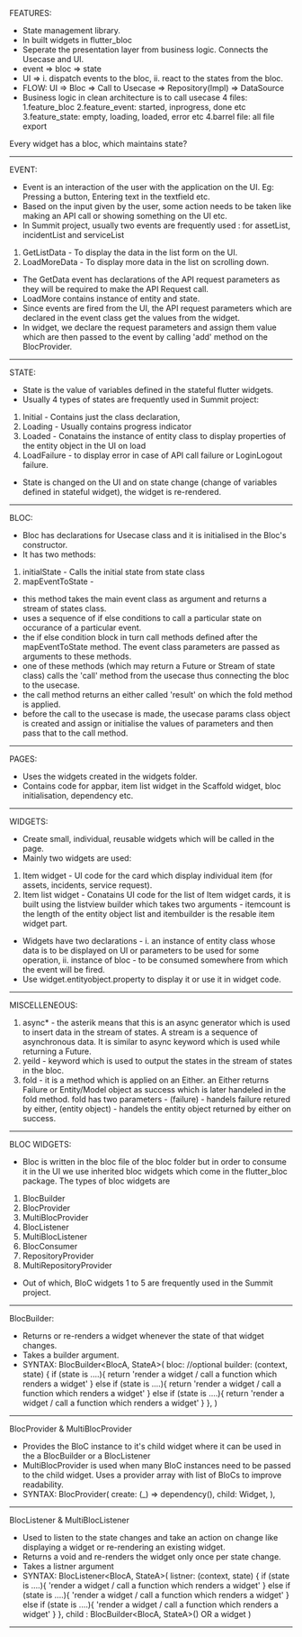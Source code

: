 FEATURES:

- State management library.
- In built widgets in flutter_bloc
- Seperate the presentation layer from business logic. Connects the Usecase and UI.
- event => bloc => state
- UI => i. dispatch events to the bloc, ii. react to the states from the bloc.
- FLOW: UI => Bloc => Call to Usecase => Repository(Impl) => DataSource
- Business logic in clean architecture is to call usecase
  4 files:
  1.feature_bloc
  2.feature_event: started, inprogress, done etc
  3.feature_state: empty, loading, loaded, error etc
  4.barrel file: all file export

Every widget has a bloc, which maintains state?

---

EVENT:

- Event is an interaction of the user with the application on the UI. Eg: Pressing a button, Entering text in the textfield etc.
- Based on the input given by the user, some action needs to be taken like making an API call or showing something on the UI etc.
- In Summit project, usually two events are frequently used : for assetList, incidentList and serviceList

1. GetListData - To display the data in the list form on the UI.
2. LoadMoreData - To display more data in the list on scrolling down.

- The GetData event has declarations of the API request parameters as they will be required to make the API Request call.
- LoadMore contains instance of entity and state.
- Since events are fired from the UI, the API request parameters which are declared in the event class get the values from the widget.
- In widget, we declare the request parameters and assign them value which are then passed to the event by calling 'add' method on the BlocProvider.

---

STATE:

- State is the value of variables defined in the stateful flutter widgets.
- Usually 4 types of states are frequently used in Summit project:

1. Initial - Contains just the class declaration,
2. Loading - Usually contains progress indicator
3. Loaded - Conatains the instance of entity class to display properties of the entity object in the UI on load
4. LoadFailure - to display error in case of API call failure or LoginLogout failure.

- State is changed on the UI and on state change (change of variables defined in stateful widget), the widget is re-rendered.

---

BLOC:

- Bloc has declarations for Usecase class and it is initialised in the Bloc's constructor.
- It has two methods:

1. initialState - Calls the initial state from state class
2. mapEventToState -

- this method takes the main event class as argument and returns a stream of states class.
- uses a sequence of if else conditions to call a particular state on occurance of a particular event.
- the if else condition block in turn call methods defined after the mapEventToState method. The event class parameters are passed as arguments to these methods.
- one of these methods (which may return a Future or Stream of state class) calls the 'call' method from the usecase thus connecting the bloc to the usecase.
- the call method returns an either called 'result' on which the fold method is applied.
- before the call to the usecase is made, the usecase params class object is created and assign or initialise the values of parameters and then pass that to the call method.

---

PAGES:

- Uses the widgets created in the widgets folder.
- Contains code for appbar, item list widget in the Scaffold widget, bloc initialisation, dependency etc.

---

WIDGETS:

- Create small, individual, reusable widgets which will be called in the page.
- Mainly two widgets are used:

1. Item widget - UI code for the card which display individual item (for assets, incidents, service request).
2. Item list widget - Conatains UI code for the list of Item widget cards, it is built using the listview builder which takes two arguments - itemcount is the length of the entity object list and itembuilder is the resable item widget part.

- Widgets have two declarations -
  i. an instance of entity class whose data is to be displayed on UI or parameters to be used for some operation,
  ii. instance of bloc - to be consumed somewhere from which the event will be fired.
- Use widget.entityobject.property to display it or use it in widget code.

---

MISCELLENEOUS:

1. async\* - the asterik means that this is an async generator which is used to insert data in the stream of states. A stream is a sequence of asynchronous data. It is similar to async keyword which is used while returning a Future.
2. yeild - keyword which is used to output the states in the stream of states in the bloc.
3. fold - it is a method which is applied on an Either.
   an Either returns Failure or Entity/Model object as success which is later handeled in the fold method.
   fold has two parameters - (failure) - handels failure retured by either,
   (entity object) - handels the entity object returned by either on success.

---

BLOC WIDGETS:

- Bloc is written in the bloc file of the bloc folder but in order to consume it in the UI we use inherited bloc widgets which come in the flutter_bloc package. The types of bloc widgets are

1. BlocBuilder
2. BlocProvider
3. MultiBlocProvider
4. BlocListener
5. MultiBlocListener
6. BlocConsumer
7. RepositoryProvider
8. MultiRepositoryProvider

- Out of which, BloC widgets 1 to 5 are frequently used in the Summit project.

---

BlocBuilder:

- Returns or re-renders a widget whenever the state of that widget changes.
- Takes a builder argument.
- SYNTAX:
  BlocBuilder<BlocA, StateA>(
  bloc: //optional
  builder: (context, state) {
  if (state is ....){
  return 'render a widget / call a function which renders a widget'
  }
  else if (state is ....){
  return 'render a widget / call a function which renders a widget'
  }
  else if (state is ....){
  return 'render a widget / call a function which renders a widget'
  }
  },
  )

---

BlocProvider & MultiBlocProvider

- Provides the BloC instance to it's child widget where it can be used in the a BlocBuilder or a BlocListener
- MultiBlocProvider is used when many BloC instances need to be passed to the child widget. Uses a provider array with list of BloCs to improve readability.
- SYNTAX:
  BlocProvider(
  create: (\_) => dependency<BlocA>(),
  child: Widget,
  ),

---

BlocListener & MultiBlocListener

- Used to listen to the state changes and take an action on change like displaying a widget or re-rendering an existing widget.
- Returns a void and re-renders the widget only once per state change.
- Takes a listner argument
- SYNTAX:
  BlocListener<BlocA, StateA>(
  listner: (context, state) {
  if (state is ....){
  'render a widget / call a function which renders a widget'
  }
  else if (state is ....){
  'render a widget / call a function which renders a widget'
  }
  else if (state is ....){
  'render a widget / call a function which renders a widget'
  }
  },
  child : BlocBuilder<BlocA, StateA>() OR a widget
  )

---
